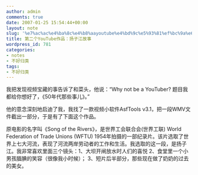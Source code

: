 ```yaml
---
author: admin
comments: true
date: 2007-01-25 15:54:44+00:00
layout: note
slug: '%e7%ac%ac%e4%ba%8c%e4%b8%aayoutube%e4%bd%9c%e5%93%81%ef%bc%9a%e6%89%ac%e5%ad%90%e6%b1%9f%e6%95%85%e4%ba%8b'
title: 第二个YouTube作品：扬子江故事
wordpress_id: 781
categories:
- notes
- 不好归类
tags:
- 不好归类
---
```


我把发现视频宝藏的事告诉了和菜头，他说：“Why not be a YouTuber? 题目我都给你想好了，《50年代那些事儿》。”

他的意念深刻地启迪了我，我找了一款视频小软件AsfTools v3.1，把一段WMV文件截出一部分，于是有了下面这个作品。

原电影的名字叫《Song of the Rivers》，是世界工会联合会(世界工联) World Federation of Trade Unions (WFTU) 1954年拍摄的一部纪录片。该片选取了世界上七大河流，表现了河流两岸劳动者的工作和生活。我选取的这一段，是扬子江。我非常喜欢里面三个镜头：1、大坝开闸放水时人们的喜悦 2、食堂里一个小男孩腼腆的笑容（很像我小时候）； 3、短片后半部分，那些现在做了奶奶的过去的美女。


